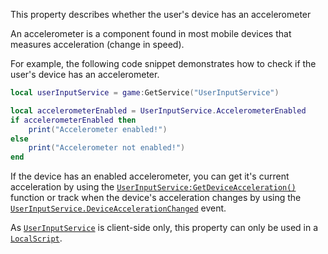 This property describes whether the user's device has an accelerometer

An accelerometer is a component found in most mobile devices that measures
acceleration (change in speed).

For example, the following code snippet demonstrates how to check if the
user's device has an accelerometer.
```lua
local userInputService = game:GetService("UserInputService")

local accelerometerEnabled = UserInputService.AccelerometerEnabled
if accelerometerEnabled then
	print("Accelerometer enabled!")
else
	print("Accelerometer not enabled!")
end
```

If the device has an enabled accelerometer, you can get it's current
acceleration by using the [`UserInputService:GetDeviceAcceleration()`](https://create.roblox.com/docs/reference/engine/classes/UserInputService#GetDeviceAcceleration)
function or track when the device's acceleration changes by using the
[`UserInputService.DeviceAccelerationChanged`](https://create.roblox.com/docs/reference/engine/classes/UserInputService#DeviceAccelerationChanged) event.

As [`UserInputService`](https://create.roblox.com/docs/reference/engine/classes/UserInputService) is client-side only, this property can only be
used in a [`LocalScript`](https://create.roblox.com/docs/reference/engine/classes/LocalScript).